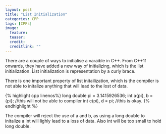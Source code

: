 ```yaml
---
layout: post
title: "List Initialization"
categories: CPP
tags: [CPPs]
image:
  feature: 
  teaser:  
  credit: 
  creditlink: ""
---
```


There are a couple of ways to  initialise a varaible in C++. From C++11 onwards, they have added a new way of initializing, which is the list initialization. 
List initialization is representation by a curly brace. 

There is one important property of list initailization, which is the compiler is not able to initalize anything that will lead to the lost of data.

{% highlight cpp linenos%}
long double pi = 3.1415926536;
int a{pi}, b = {pi}; //this will not be able to compiler
int c(pi), d = pi; //this is okay.
{% endhighlight %}

The compiler will reject the use of a and b, as using a long double to initalize a int will lighly lead to a loss of data.
Also int will be too small to hold long double. 


